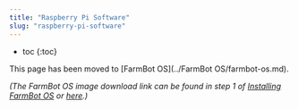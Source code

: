 ```yaml
---
title: "Raspberry Pi Software"
slug: "raspberry-pi-software"
---
```


* toc
{:toc}

This page has been moved to [FarmBot OS](../FarmBot OS/farmbot-os.md).


*(The FarmBot OS image download link can be found in step 1 of [Installing FarmBot OS](doc:farmbot-os#section-installing-farmbot-os) or [here](https://github.com/FarmBot/farmbot_os#floppy_disk-latest-os-image-downloads).)*
